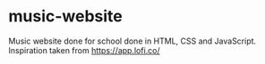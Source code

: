 # music-website
Music website done for school done in HTML, CSS and JavaScript. 
Inspiration taken from https://app.lofi.co/
